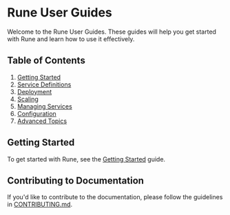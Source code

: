 # Rune User Guides

Welcome to the Rune User Guides. These guides will help you get started with Rune and learn how to use it effectively.

## Table of Contents

1. [Getting Started](getting-started.md)
2. [Service Definitions](service-definitions.md)
3. [Deployment](deployment.md)
4. [Scaling](scaling.md)
5. [Managing Services](managing-services.md)
6. [Configuration](configuration.md)
7. [Advanced Topics](advanced-topics.md)

## Getting Started

To get started with Rune, see the [Getting Started](getting-started.md) guide.

## Contributing to Documentation

If you'd like to contribute to the documentation, please follow the guidelines in [CONTRIBUTING.md](../../CONTRIBUTING.md). 